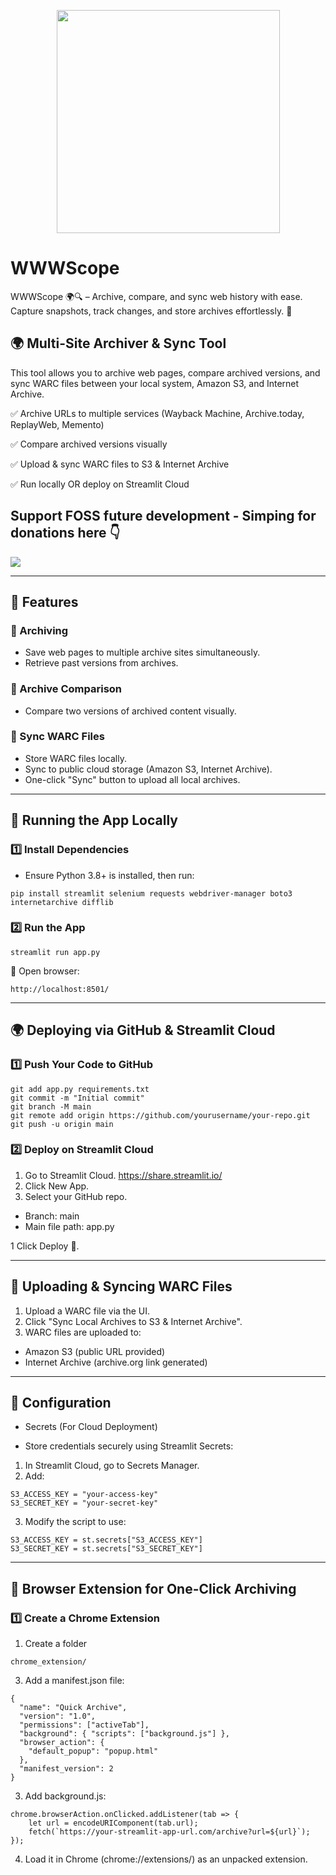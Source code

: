 <p align="center">
  <img width="357"src="https://github.com/user-attachments/assets/c340b398-eadc-4f6e-92ee-2e2e716727be">
</p>

# WWWScope
WWWScope 🌍🔍 – Archive, compare, and sync web history with ease. Capture snapshots, track changes, and store archives effortlessly. 🚀

## 🌍 Multi-Site Archiver & Sync Tool

This tool allows you to archive web pages, compare archived versions, and sync WARC files between your local system, Amazon S3, and Internet Archive.

✅ Archive URLs to multiple services
 (Wayback Machine, Archive.today, ReplayWeb, Memento)
 
✅ Compare archived versions visually

✅ Upload & sync WARC files to S3 & Internet Archive

✅ Run locally OR deploy on Streamlit Cloud

## Support FOSS future development - Simping for donations here 👇

<a href="https://www.buymeacoffee.com/diatasso">
    <img src="https://img.buymeacoffee.com/button-api/?text=Buy me a cat&emoji=🐈&slug=notarealdev&button_colour=9123cd&font_colour=ffffff&font_family=Bree&outline_colour=ffffff&coffee_colour=FFDD00" />
</a>

---

## 📌 Features
### 🔹 Archiving

- Save web pages to multiple archive sites simultaneously.
- Retrieve past versions from archives.


### 🔹 Archive Comparison

- Compare two versions of archived content visually.


### 🔹 Sync WARC Files

- Store WARC files locally.
- Sync to public cloud storage (Amazon S3, Internet Archive).
- One-click "Sync" button to upload all local archives.


---

## 🚀 Running the App Locally

### 1️⃣ Install Dependencies

- Ensure Python 3.8+ is installed, then run:

```
pip install streamlit selenium requests webdriver-manager boto3 internetarchive difflib
```

### 2️⃣ Run the App

```
streamlit run app.py
```

📌 Open browser:

```
http://localhost:8501/ 
```

---

## 🌍 Deploying via GitHub & Streamlit Cloud

### 1️⃣ Push Your Code to GitHub

```git init
git add app.py requirements.txt
git commit -m "Initial commit"
git branch -M main
git remote add origin https://github.com/yourusername/your-repo.git
git push -u origin main
```
### 2️⃣ Deploy on Streamlit Cloud

1. Go to Streamlit Cloud.
https://share.streamlit.io/
3. Click New App.
4. Select your GitHub repo.
- Branch: main
- Main file path: app.py

1 Click Deploy 🚀.

---

## 📂 Uploading & Syncing WARC Files

1. Upload a WARC file via the UI.
2. Click "Sync Local Archives to S3 & Internet Archive".
3. WARC files are uploaded to:

- Amazon S3 (public URL provided)
- Internet Archive (archive.org link generated)

---

## 🔧 Configuration

- Secrets (For Cloud Deployment)

- Store credentials securely using Streamlit Secrets:

1. In Streamlit Cloud, go to Secrets Manager.
2. Add:
```
S3_ACCESS_KEY = "your-access-key"
S3_SECRET_KEY = "your-secret-key"
```
3. Modify the script to use:
```
S3_ACCESS_KEY = st.secrets["S3_ACCESS_KEY"]
S3_SECRET_KEY = st.secrets["S3_SECRET_KEY"]
```
---
## 🔧 Browser Extension for One-Click Archiving

### 1️⃣ Create a Chrome Extension
1. Create a folder
```
chrome_extension/
```
3. Add a manifest.json file:
```
{
  "name": "Quick Archive",
  "version": "1.0",
  "permissions": ["activeTab"],
  "background": { "scripts": ["background.js"] },
  "browser_action": {
    "default_popup": "popup.html"
  },
  "manifest_version": 2
}
```
3. Add background.js:
```
chrome.browserAction.onClicked.addListener(tab => {
    let url = encodeURIComponent(tab.url);
    fetch(`https://your-streamlit-app-url.com/archive?url=${url}`);
});
```
4. Load it in Chrome (chrome://extensions/) as an unpacked extension.
